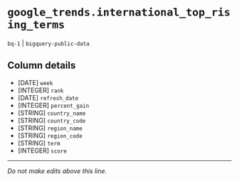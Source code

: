 # `google_trends.international_top_rising_terms`
`bq-1` | `bigquery-public-data`

## Column details
* [DATE]      `week`
* [INTEGER]   `rank`
* [DATE]      `refresh_date`
* [INTEGER]   `percent_gain`
* [STRING]    `country_name`
* [STRING]    `country_code`
* [STRING]    `region_name`
* [STRING]    `region_code`
* [STRING]    `term`
* [INTEGER]   `score`

-------------------------------------------------------------------------------
*Do not make edits above this line.*
